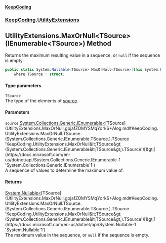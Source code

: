 #### [KeepCoding](index.md 'index')
### [KeepCoding](KeepCoding.md 'KeepCoding').[UtilityExtensions](UtilityExtensions.md 'KeepCoding.UtilityExtensions')
## UtilityExtensions.MaxOrNull&lt;TSource&gt;(IEnumerable&lt;TSource&gt;) Method
Returns the maximum resulting value in a sequence, or `null` if the sequence is empty.
```csharp
public static System.Nullable<TSource> MaxOrNull<TSource>(this System.Collections.Generic.IEnumerable<TSource> source)
    where TSource : struct;
```
#### Type parameters
<a name='KeepCoding.UtilityExtensions.MaxOrNull.TSource.(System.Collections.Generic.IEnumerable.TSource.).TSource'></a>
`TSource`  
The type of the elements of [source](UtilityExtensions.MaxOrNull.gpjafZOMYSMqYorkS+Alog.md#KeepCoding.UtilityExtensions.MaxOrNull.TSource.(System.Collections.Generic.IEnumerable.TSource.).source 'KeepCoding.UtilityExtensions.MaxOrNull&lt;TSource&gt;(System.Collections.Generic.IEnumerable&lt;TSource&gt;).source').
  
#### Parameters
<a name='KeepCoding.UtilityExtensions.MaxOrNull.TSource.(System.Collections.Generic.IEnumerable.TSource.).source'></a>
`source` [System.Collections.Generic.IEnumerable&lt;](https://docs.microsoft.com/en-us/dotnet/api/System.Collections.Generic.IEnumerable-1 'System.Collections.Generic.IEnumerable`1')[TSource](UtilityExtensions.MaxOrNull.gpjafZOMYSMqYorkS+Alog.md#KeepCoding.UtilityExtensions.MaxOrNull.TSource.(System.Collections.Generic.IEnumerable.TSource.).TSource 'KeepCoding.UtilityExtensions.MaxOrNull&lt;TSource&gt;(System.Collections.Generic.IEnumerable&lt;TSource&gt;).TSource')[&gt;](https://docs.microsoft.com/en-us/dotnet/api/System.Collections.Generic.IEnumerable-1 'System.Collections.Generic.IEnumerable`1')  
A sequence of values to determine the maximum value of.
  
#### Returns
[System.Nullable&lt;](https://docs.microsoft.com/en-us/dotnet/api/System.Nullable-1 'System.Nullable`1')[TSource](UtilityExtensions.MaxOrNull.gpjafZOMYSMqYorkS+Alog.md#KeepCoding.UtilityExtensions.MaxOrNull.TSource.(System.Collections.Generic.IEnumerable.TSource.).TSource 'KeepCoding.UtilityExtensions.MaxOrNull&lt;TSource&gt;(System.Collections.Generic.IEnumerable&lt;TSource&gt;).TSource')[&gt;](https://docs.microsoft.com/en-us/dotnet/api/System.Nullable-1 'System.Nullable`1')  
The maximum value in the sequence, or `null` if the sequence is empty.

